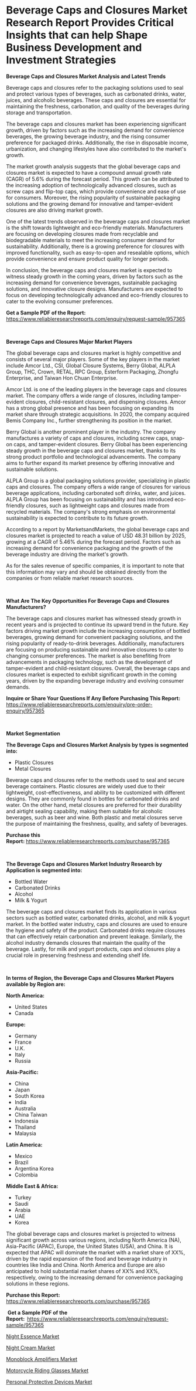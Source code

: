 <p><h1>Beverage Caps and Closures Market Research Report Provides Critical Insights that can help Shape Business Development and Investment Strategies</h1></p><p><strong>Beverage Caps and Closures Market Analysis and Latest Trends</strong></p>
<p><p>Beverage caps and closures refer to the packaging solutions used to seal and protect various types of beverages, such as carbonated drinks, water, juices, and alcoholic beverages. These caps and closures are essential for maintaining the freshness, carbonation, and quality of the beverages during storage and transportation.</p><p>The beverage caps and closures market has been experiencing significant growth, driven by factors such as the increasing demand for convenience beverages, the growing beverage industry, and the rising consumer preference for packaged drinks. Additionally, the rise in disposable income, urbanization, and changing lifestyles have also contributed to the market's growth.</p><p>The market growth analysis suggests that the global beverage caps and closures market is expected to have a compound annual growth rate (CAGR) of 5.6% during the forecast period. This growth can be attributed to the increasing adoption of technologically advanced closures, such as screw caps and flip-top caps, which provide convenience and ease of use for consumers. Moreover, the rising popularity of sustainable packaging solutions and the growing demand for innovative and tamper-evident closures are also driving market growth.</p><p>One of the latest trends observed in the beverage caps and closures market is the shift towards lightweight and eco-friendly materials. Manufacturers are focusing on developing closures made from recyclable and biodegradable materials to meet the increasing consumer demand for sustainability. Additionally, there is a growing preference for closures with improved functionality, such as easy-to-open and resealable options, which provide convenience and ensure product quality for longer periods.</p><p>In conclusion, the beverage caps and closures market is expected to witness steady growth in the coming years, driven by factors such as the increasing demand for convenience beverages, sustainable packaging solutions, and innovative closure designs. Manufacturers are expected to focus on developing technologically advanced and eco-friendly closures to cater to the evolving consumer preferences.</p></p>
<p><strong>Get a Sample PDF of the Report:&nbsp;</strong> <a href="https://www.reliableresearchreports.com/enquiry/request-sample/957365">https://www.reliableresearchreports.com/enquiry/request-sample/957365</a></p>
<p>&nbsp;</p>
<p><strong>Beverage Caps and Closures Major Market Players</strong></p>
<p><p>The global beverage caps and closures market is highly competitive and consists of several major players. Some of the key players in the market include Amcor Ltd., CSI, Global Closure Systems, Berry Global, ALPLA Group, THC, Crown, RETAL, RPC Group, Esterform Packaging, Zhongfu Enterprise, and Taiwan Hon Chuan Enterprise.</p><p>Amcor Ltd. is one of the leading players in the beverage caps and closures market. The company offers a wide range of closures, including tamper-evident closures, child-resistant closures, and dispensing closures. Amcor has a strong global presence and has been focusing on expanding its market share through strategic acquisitions. In 2020, the company acquired Bemis Company Inc., further strengthening its position in the market.</p><p>Berry Global is another prominent player in the industry. The company manufactures a variety of caps and closures, including screw caps, snap-on caps, and tamper-evident closures. Berry Global has been experiencing steady growth in the beverage caps and closures market, thanks to its strong product portfolio and technological advancements. The company aims to further expand its market presence by offering innovative and sustainable solutions.</p><p>ALPLA Group is a global packaging solutions provider, specializing in plastic caps and closures. The company offers a wide range of closures for various beverage applications, including carbonated soft drinks, water, and juices. ALPLA Group has been focusing on sustainability and has introduced eco-friendly closures, such as lightweight caps and closures made from recycled materials. The company's strong emphasis on environmental sustainability is expected to contribute to its future growth.</p><p>According to a report by MarketsandMarkets, the global beverage caps and closures market is projected to reach a value of USD 48.31 billion by 2025, growing at a CAGR of 5.46% during the forecast period. Factors such as increasing demand for convenience packaging and the growth of the beverage industry are driving the market's growth. </p><p>As for the sales revenue of specific companies, it is important to note that this information may vary and should be obtained directly from the companies or from reliable market research sources.</p></p>
<p>&nbsp;</p>
<p><strong>What Are The Key Opportunities For Beverage Caps and Closures Manufacturers?</strong></p>
<p><p>The beverage caps and closures market has witnessed steady growth in recent years and is projected to continue its upward trend in the future. Key factors driving market growth include the increasing consumption of bottled beverages, growing demand for convenient packaging solutions, and the rising popularity of ready-to-drink beverages. Additionally, manufacturers are focusing on producing sustainable and innovative closures to cater to changing consumer preferences. The market is also benefiting from advancements in packaging technology, such as the development of tamper-evident and child-resistant closures. Overall, the beverage caps and closures market is expected to exhibit significant growth in the coming years, driven by the expanding beverage industry and evolving consumer demands.</p></p>
<p><strong>Inquire or Share Your Questions If Any Before Purchasing This Report:</strong> <a href="https://www.reliableresearchreports.com/enquiry/pre-order-enquiry/957365">https://www.reliableresearchreports.com/enquiry/pre-order-enquiry/957365</a></p>
<p>&nbsp;</p>
<p><strong>Market Segmentation</strong></p>
<p><strong>The Beverage Caps and Closures Market Analysis by types is segmented into:</strong></p>
<p><ul><li>Plastic Closures</li><li>Metal Closures</li></ul></p>
<p><p>Beverage caps and closures refer to the methods used to seal and secure beverage containers. Plastic closures are widely used due to their lightweight, cost-effectiveness, and ability to be customized with different designs. They are commonly found in bottles for carbonated drinks and water. On the other hand, metal closures are preferred for their durability and airtight sealing capability, making them suitable for alcoholic beverages, such as beer and wine. Both plastic and metal closures serve the purpose of maintaining the freshness, quality, and safety of beverages.</p></p>
<p><strong>Purchase this Report:&nbsp;</strong><a href="https://www.reliableresearchreports.com/purchase/957365">https://www.reliableresearchreports.com/purchase/957365</a></p>
<p>&nbsp;</p>
<p><strong>The Beverage Caps and Closures Market Industry Research by Application is segmented into:</strong></p>
<p><ul><li>Bottled Water</li><li>Carbonated Drinks</li><li>Alcohol</li><li>Milk & Yogurt</li></ul></p>
<p><p>The beverage caps and closures market finds its application in various sectors such as bottled water, carbonated drinks, alcohol, and milk & yogurt market. In the bottled water industry, caps and closures are used to ensure the hygiene and safety of the product. Carbonated drinks require closures that can effectively retain carbonation and prevent leakage. Similarly, the alcohol industry demands closures that maintain the quality of the beverage. Lastly, for milk and yogurt products, caps and closures play a crucial role in preserving freshness and extending shelf life.</p></p>
<p>&nbsp;</p>
<p><strong>In terms of Region, the Beverage Caps and Closures Market Players available by Region are:</strong></p>
<p>
    <p> <strong> North America: </strong>
        <ul>
            <li>United States</li>
            <li>Canada</li>
        </ul>
        </p> 
    <p> <strong> Europe: </strong>
        <ul>
            <li>Germany</li>
            <li>France</li>
            <li>U.K.</li>
            <li>Italy</li>
            <li>Russia</li>
        </ul>
        </p> 
    <p> <strong> Asia-Pacific: </strong>
        <ul>
            <li>China</li>
            <li>Japan</li>
            <li>South Korea</li>
            <li>India</li>
            <li>Australia</li>
            <li>China Taiwan</li>
            <li>Indonesia</li>
            <li>Thailand</li>
            <li>Malaysia</li>
        </ul>
        </p> 
    <p> <strong> Latin America: </strong>
        <ul>
            <li>Mexico</li>
            <li>Brazil</li>
            <li>Argentina Korea</li>
            <li>Colombia</li>
        </ul>
        </p> 
    <p> <strong> Middle East & Africa: </strong>
        <ul>
            <li>Turkey</li>
            <li>Saudi</li>
            <li>Arabia</li>
            <li>UAE</li>
            <li>Korea</li>
        </ul>
    </p>
    </p>
<p><p>The global beverage caps and closures market is projected to witness significant growth across various regions, including North America (NA), Asia-Pacific (APAC), Europe, the United States (USA), and China. It is expected that APAC will dominate the market with a market share of XX%, driven by the rapid expansion of the food and beverage industry in countries like India and China. North America and Europe are also anticipated to hold substantial market shares of XX% and XX%, respectively, owing to the increasing demand for convenience packaging solutions in these regions.</p></p>
<p><strong>Purchase this Report: </strong><a href="https://www.reliableresearchreports.com/purchase/957365">https://www.reliableresearchreports.com/purchase/957365</a></p>
<p>&nbsp;<strong>Get a Sample PDF of the Report:&nbsp;&nbsp;</strong><a href="https://www.reliableresearchreports.com/enquiry/request-sample/957365">https://www.reliableresearchreports.com/enquiry/request-sample/957365</a></p>
<p><strong></strong></p>
<p><p><a href="https://medium.com/@kyliemorgan1913/analyzing-night-essence-market-global-industry-perspective-and-forecast-2024-to-2031-7b5909d36340">Night Essence Market</a></p><p><a href="https://medium.com/@kyliemorgan1913/night-cream-market-insight-market-trends-growth-forecasted-from-2024-to-2031-dbb076db4615">Night Cream Market</a></p><p><a href="https://medium.com/@meggieconn/monoblock-amplifiers-market-trends-and-market-analysis-forecasted-for-period-2024-2031-1cb6615bca8d">Monoblock Amplifiers Market</a></p><p><a href="https://medium.com/@kyliemorgan1913/motorcycle-riding-glasses-market-comprehensive-assessment-by-type-application-and-geography-44be18334317">Motorcycle Riding Glasses Market</a></p><p><a href="https://medium.com/@kyliemorgan1913/personal-protective-devices-market-analysis-and-sze-forecasted-for-period-from-2024-to-2031-8aa508a12266">Personal Protective Devices Market</a></p></p>